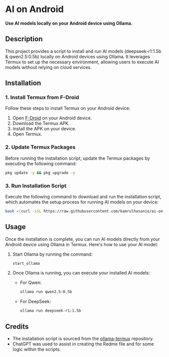 # AI on Android
**Use AI models locally on your Android device using Ollama.**

## Description
This project provides a script to install and run AI models (deepseek-r1:1.5b & qwen2.5:0.5b) locally on Android devices using Ollama. It leverages Termux to set up the necessary environment, allowing users to execute AI models without relying on cloud services.

## Installation

### 1. Install Termux from F-Droid
Follow these steps to install Termux on your Android device:
1. Open [F-Droid](https://f-droid.org/packages/com.termux/) on your Android device.
2. Download the Termux APK.
3. Install the APK on your device.
4. Open Termux.

### 2. Update Termux Packages
Before running the installation script, update the Termux packages by executing the following command:

```bash
pkg update -y && pkg upgrade -y
```

### 3. Run Installation Script
Execute the following command to download and run the installation script, which automates the setup process for running AI models on your device:

```bash
bash <(curl -sSL https://raw.githubusercontent.com/kamrulhasanio/ai-on-android/main/AIM-installer.sh)
```

## Usage

Once the installation is complete, you can run AI models directly from your Android device using Ollama in Termux. Here's how to use your AI model:

1. Start Ollama by running the command:

    ```bash
    start_ollama
    ```

2. Once Ollama is running, you can execute your installed AI models:
    - For Qwen:

        ```bash
        ollama run qwen2.5:0.5b
        ```

    - For DeepSeek:

        ```bash
        ollama run deepseek-r1:1.5b
        ```

## Credits
- The installation script is sourced from the [ollama-termux](https://github.com/ollama-termux) repository.
- ChatGPT was used to assist in creating the Redme file and for some logic within the scripts.